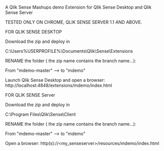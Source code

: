 A Qlik Sense Mashups demo Extension for Qlik Sense Desktop and Qlik Sense Server

TESTED ONLY ON CHROME, QLIK SENSE SERVER 1.1 AND ABOVE.


FOR QLIK SENSE DESKTOP

  Download the zip and deploy in 
  
  C:\Users\%USERPROFILE%\Documents\Qlik\Sense\Extensions
  
  RENAME the folder ( the zip name contains the branch name...):
  
  From "mdemo-master" --> to "mdemo"
  
  Launch Qlik Sense Desktop and open a browser: http://localhost:4848/extensions/mdemo/index.html

FOR QLIK SENSE Server
  
  Download the zip and deploy in 
  
  C:\Program Files\Qlik\Sense\Client
  
  RENAME the folder ( the zip name contains the branch name...):
  
  From "mdemo-master" --> to "mdemo"
  
  Open a browser: http(s)://<my_senseserver>/resources/mdemo/index.html
